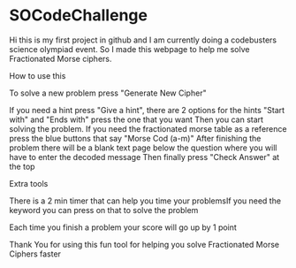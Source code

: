 # SOCodeChallenge
Hi this is my first project in github and I am currently doing a codebusters science olympiad event. So I made this webpage to help me solve Fractionated Morse ciphers. 

How to use this 



To solve a new problem press "Generate New Cipher" 

If you need a hint press "Give a hint", there are 2 options for the hints "Start with" and "Ends with" press the one that you want
Then you can start solving the problem. If you need the fractionated morse table as a reference press the blue buttons that say "Morse Cod (a-m)"
After finishing the problem there will be a blank text page below the question where you will have to enter the decoded message
Then finally press "Check Answer" at the top

Extra tools
    
There is a 2 min timer that can help you time your problemsIf you need the keyword you can press on that to solve the problem
    
Each time you finish a problem your score will go up by 1 point


Thank You for using this fun tool for helping you solve Fractionated Morse Ciphers faster
